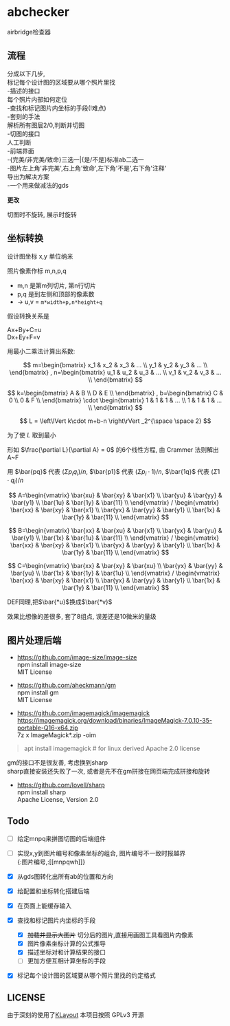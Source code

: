 # abchecker
airbridge检查器

## 流程

分成以下几步,  
标记每个设计图的区域要从哪个照片里找  
-描述的接口  
每个照片内部如何定位  
-查找和标记图片内坐标的手段(!难点)  
-套刻的手法  
解析所有图层2/0,判断并切图  
-切图的接口  
人工判断  
-前端界面  
-{完美/非完美/致命}三选一|{是/不是}标准ab二选一  
-图片左上角'非完美',右上角'致命',左下角'不是',右下角'注释'  
导出为解决方案  
-一个用来做减法的gds  

**更改**

切图时不旋转, 展示时旋转

## 坐标转换

设计图坐标 x,y 单位纳米

照片像素作标 m,n,p,q 
+ m,n 是第m列切片, 第n行切片
+ p,q 是到左侧和顶部的像素数
+ -> u,v = `m*width+p,n*height+q`

假设转换关系是

Ax+By+C=u  
Dx+Ey+F=v  

用最小二乘法计算出系数:

$$
m=\begin{bmatrix}
    x_1 & x_2 & x_3 & ... \\
    y_1 & y_2 & y_3 & ... \\
  \end{bmatrix}
,
n=\begin{bmatrix}
    u_1 & u_2 & u_3 & ... \\
    v_1 & v_2 & v_3 & ... \\
  \end{bmatrix}
$$

$$
k=\begin{bmatrix}
    A & B \\
    D & E \\
  \end{bmatrix}
,
b=\begin{bmatrix}
    C & 0  \\
    0 & F  \\
  \end{bmatrix} 
  \cdot
  \begin{bmatrix}
    1 & 1 & 1 & ...  \\
    1 & 1 & 1 & ...  \\
  \end{bmatrix}
$$

$$
L = \left\lVert k\cdot m+b-n \right\rVert _2^{\space \space 2}
$$

为了使 $L$ 取到最小

形如 $\frac{\partial L}{\partial A} = 0$ 的6个线性方程, 由 Crammer 法则解出 A~F

用 $\bar{pq}$ 代表 $(\Sigma p_i q_i)/n$, 
$\bar{p1}$ 代表 $(\Sigma p_i \cdot 1)/n$, 
$\bar{1q}$ 代表 $(\Sigma 1 \cdot q_i)/n$

$$
A=\begin{vmatrix}
    \bar{xu} & \bar{xy} & \bar{x1} \\ 
    \bar{yu} & \bar{yy} & \bar{y1} \\
    \bar{1u} & \bar{1y} & \bar{11} \\ 
  \end{vmatrix}
  /
  \begin{vmatrix}
    \bar{xx} & \bar{xy} & \bar{x1} \\ 
    \bar{yx} & \bar{yy} & \bar{y1} \\
    \bar{1x} & \bar{1y} & \bar{11} \\ 
  \end{vmatrix}
$$

$$
B=\begin{vmatrix}
    \bar{xx} & \bar{xu} & \bar{x1} \\ 
    \bar{yx} & \bar{yu} & \bar{y1} \\
    \bar{1x} & \bar{1u} & \bar{11} \\ 
  \end{vmatrix}
  /
  \begin{vmatrix}
    \bar{xx} & \bar{xy} & \bar{x1} \\ 
    \bar{yx} & \bar{yy} & \bar{y1} \\
    \bar{1x} & \bar{1y} & \bar{11} \\ 
  \end{vmatrix}
$$

$$
C=\begin{vmatrix}
    \bar{xx} & \bar{xy} & \bar{xu} \\ 
    \bar{yx} & \bar{yy} & \bar{yu} \\
    \bar{1x} & \bar{1y} & \bar{1u} \\ 
  \end{vmatrix}
  /
  \begin{vmatrix}
    \bar{xx} & \bar{xy} & \bar{x1} \\ 
    \bar{yx} & \bar{yy} & \bar{y1} \\
    \bar{1x} & \bar{1y} & \bar{11} \\ 
  \end{vmatrix}
$$

DEF同理,把$\bar{*u}$换成$\bar{*v}$

效果比想像的差很多, 套了8组点, 误差还是10微米的量级

## 图片处理后端

+ https://github.com/image-size/image-size  
npm install image-size  
MIT License  

+ https://github.com/aheckmann/gm  
npm install gm  
MIT License  

+ https://github.com/imagemagick/imagemagick  
https://imagemagick.org/download/binaries/ImageMagick-7.0.10-35-portable-Q16-x64.zip  
7z x ImageMagick*.zip -oim
> apt install imagemagick # for linux
derived Apache 2.0 license  

gm的接口不是很友善, 考虑换到sharp  
sharp直接安装还失败了一次, 或者是先不在gm拼接在网页端完成拼接和旋转

+ https://github.com/lovell/sharp  
npm install sharp  
Apache License, Version 2.0  

## Todo

+ [ ] 给定mnpq来拼图切图的后端组件

+ [ ] 实现x,y到图片编号和像素坐标的组合, 图片编号不一致时报越界  
  {:图片编号,:[[mnpqwh]]}  

+ [x] 从gds图转化出所有ab的位置和方向

+ [x] 给配置和坐标转化搭建后端

+ [x] 在页面上能缓存输入

+ [x] 查找和标记图片内坐标的手段  
  + [x] ~~加载并显示大图片~~ 切分后的图片,直接用画图工具看图片内像素
  + [x] 图片像素坐标计算的公式推导
  + [x] 描述坐标对和计算结果的接口
  + [ ] 更加方便互相计算坐标的手段

+ [x] 标记每个设计图的区域要从哪个照片里找的约定格式

## LICENSE

由于深刻的使用了[KLayout](https://github.com/klayoutmatthias/klayout)
本项目按照 GPLv3 开源
